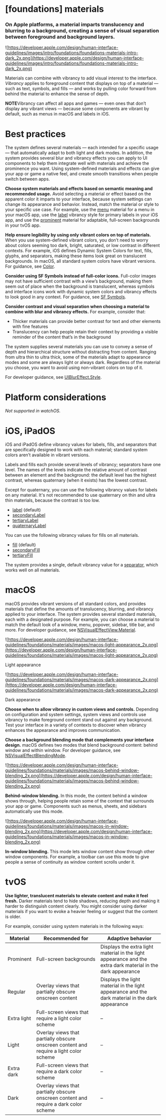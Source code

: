 # **[foundations] materials**

### On Apple platforms, a material imparts translucency and blurring to a background, creating a sense of visual separation between foreground and background layers.

![https://developer.apple.com/design/human-interface-guidelines/images/intro/foundations/foundations-materials-intro-dark_2x.png](https://developer.apple.com/design/human-interface-guidelines/images/intro/foundations/foundations-materials-intro-dark_2x.png)

Materials can combine with vibrancy to add visual interest to the interface. *Vibrancy* applies to foreground content that displays on top of a material — such as text, symbols, and fills — and works by pulling color forward from behind the material to enhance the sense of depth.

**NOTE**Vibrancy can affect all apps and games — even ones that don’t display any vibrant views — because some components are vibrant by default, such as menus in macOS and labels in iOS.

# **Best practices**

The system defines several materials — each intended for a specific usage — that automatically adapt to both light and dark modes. In addition, the system provides several blur and vibrancy effects you can apply to UI components to help them integrate well with materials and achieve the prominence you want. Using system-defined materials and effects can give your app or game a native feel, and create smooth transitions when people switch between apps.

**Choose system materials and effects based on semantic meaning and recommended usage.** Avoid selecting a material or effect based on the apparent color it imparts to your interface, because system settings can change its appearance and behavior. Instead, match the material or style to your specific use case. For example, use the [menu](https://developer.apple.com/documentation/appkit/nsvisualeffectview/material/menu) material for a menu in your macOS app, use the [label](https://developer.apple.com/documentation/uikit/uivibrancyeffectstyle/label) vibrancy style for primary labels in your iOS app, and use the [prominent](https://developer.apple.com/documentation/uikit/uiblureffect/style/prominent) material for adaptable, full-screen backgrounds in your tvOS app.

**Help ensure legibility by using only vibrant colors on top of materials.** When you use system-defined vibrant colors, you don’t need to worry about colors seeming too dark, bright, saturated, or low contrast in different contexts. For example, iOS defines Dynamic System Colors for text, fills, glyphs, and separators, making these items look great on translucent backgrounds. In macOS, all standard system colors have vibrant versions. For guidance, see [Color](https://developer.apple.com/design/human-interface-guidelines/foundations/color).

**Consider using SF Symbols instead of full-color icons.** Full-color images may not have sufficient contrast with a view’s background, making them seem out of place when the background is translucent, whereas symbols and interface icons work with dynamic system colors and vibrancy effects to look good in any context. For guidance, see [SF Symbols](https://developer.apple.com/design/human-interface-guidelines/foundations/sf-symbols).

**Consider contrast and visual separation when choosing a material to combine with blur and vibrancy effects.** For example, consider that:

- Thicker materials can provide better contrast for text and other elements with fine features
- Translucency can help people retain their context by providing a visible reminder of the content that’s in the background

The system supplies several materials you can use to convey a sense of depth and hierarchical structure without distracting from content. Ranging from ultra thin to ultra thick, some of the materials adapt to appearance modes and some are always light or always dark. Regardless of the material you choose, you want to avoid using non-vibrant colors on top of it.

For developer guidance, see [UIBlurEffect.Style](https://developer.apple.com/documentation/uikit/uiblureffect/style).

# **Platform considerations**

*Not supported in watchOS.*

# **iOS, iPadOS**

iOS and iPadOS define vibrancy values for labels, fills, and separators that are specifically designed to work with each material; standard system colors aren’t available in vibrant versions.

Labels and fills each provide several levels of vibrancy; separators have one level. The names of the levels indicate the relative amount of contrast between an element and the background: the default level has the highest contrast, whereas quaternary (when it exists) has the lowest contrast.

Except for quaternary, you can use the following vibrancy values for labels on any material. It's not recommended to use quaternary on thin and ultra thin materials, because the contrast is too low.

- [label](https://developer.apple.com/documentation/uikit/uivibrancyeffectstyle/label) (default)
- [secondaryLabel](https://developer.apple.com/documentation/uikit/uivibrancyeffectstyle/secondarylabel)
- [tertiaryLabel](https://developer.apple.com/documentation/uikit/uivibrancyeffectstyle/tertiarylabel)
- [quaternaryLabel](https://developer.apple.com/documentation/uikit/uivibrancyeffectstyle/quaternarylabel)

You can use the following vibrancy values for fills on all materials.

- [fill](https://developer.apple.com/documentation/uikit/uivibrancyeffectstyle/fill) (default)
- [secondaryFill](https://developer.apple.com/documentation/uikit/uivibrancyeffectstyle/secondaryfill)
- [tertiaryFill](https://developer.apple.com/documentation/uikit/uivibrancyeffectstyle/tertiaryfill)

The system provides a single, default vibrancy value for a [separator](https://developer.apple.com/documentation/uikit/uivibrancyeffectstyle/separator), which works well on all materials.

# **macOS**

macOS provides vibrant versions of all standard colors, and provides materials that define the amounts of translucency, blurring, and vibrancy applied to your interface. The system provides several standard materials, each with a designated purpose. For example, you can choose a material to match the default look of a window, menu, popover, sidebar, title bar, and more. For developer guidance, see [NSVisualEffectView.Material](https://developer.apple.com/documentation/appkit/nsvisualeffectview/material).

![https://developer.apple.com/design/human-interface-guidelines/foundations/materials/images/macos-light-appearance_2x.png](https://developer.apple.com/design/human-interface-guidelines/foundations/materials/images/macos-light-appearance_2x.png)

Light appearance

![https://developer.apple.com/design/human-interface-guidelines/foundations/materials/images/macos-dark-appearance_2x.png](https://developer.apple.com/design/human-interface-guidelines/foundations/materials/images/macos-dark-appearance_2x.png)

Dark appearance

**Choose when to allow vibrancy in custom views and controls.** Depending on configuration and system settings, system views and controls use vibrancy to make foreground content stand out against any background. Test your interface in a variety of contexts to discover when vibrancy enhances the appearance and improves communication.

**Choose a background blending mode that complements your interface design.** macOS defines two modes that blend background content: behind window and within window. For developer guidance, see [NSVisualEffectBlendingMode](https://developer.apple.com/documentation/appkit/nsvisualeffectblendingmode).

![https://developer.apple.com/design/human-interface-guidelines/foundations/materials/images/macos-behind-window-blending_2x.png](https://developer.apple.com/design/human-interface-guidelines/foundations/materials/images/macos-behind-window-blending_2x.png)

**Behind-window blending.** In this mode, the content behind a window shows through, helping people retain some of the context that surrounds your app or game. Components such as menus, sheets, and sidebars automatically use this mode.

![https://developer.apple.com/design/human-interface-guidelines/foundations/materials/images/macos-in-window-blending_2x.png](https://developer.apple.com/design/human-interface-guidelines/foundations/materials/images/macos-in-window-blending_2x.png)

**In-window blending.** This mode lets window content show through other window components. For example, a toolbar can use this mode to give people a sense of continuity as window content scrolls under it.

# **tvOS**

**Use lighter, translucent materials to elevate content and make it feel fresh.** Darker materials tend to hide shadows, reducing depth and making it harder to distinguish content clearly. You might consider using darker materials if you want to evoke a heavier feeling or suggest that the content is older.

For example, consider using system materials in the following ways:

| Material | Recommended for | Adaptive behavior |
| --- | --- | --- |
| Prominent | Full-screen backgrounds | Displays the extra light material in the light appearance and the extra dark material in the dark appearance |
| Regular | Overlay views that partially obscure onscreen content | Displays the light material in the light appearance and the dark material in the dark appearance |
| Extra light | Full-screen views that require a light color scheme | – |
| Light | Overlay views that partially obscure onscreen content and require a light color scheme | – |
| Extra dark | Full-screen views that require a dark color scheme | – |
| Dark | Overlay views that partially obscure onscreen content and require a dark color scheme | – |